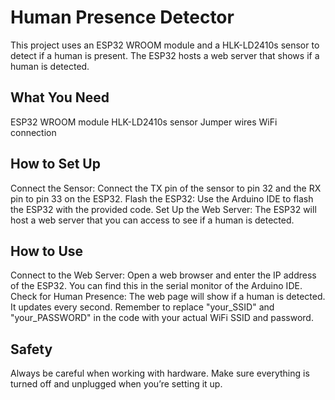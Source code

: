 # Human Presence Detector

This project uses an ESP32 WROOM module and a HLK-LD2410s sensor to detect if a human is present. The ESP32 hosts a web server that shows if a human is detected.

## What You Need

ESP32 WROOM module
HLK-LD2410s sensor
Jumper wires
WiFi connection

## How to Set Up

Connect the Sensor: Connect the TX pin of the sensor to pin 32 and the RX pin to pin 33 on the ESP32.
Flash the ESP32: Use the Arduino IDE to flash the ESP32 with the provided code.
Set Up the Web Server: The ESP32 will host a web server that you can access to see if a human is detected.

## How to Use

Connect to the Web Server: Open a web browser and enter the IP address of the ESP32. You can find this in the serial monitor of the Arduino IDE.
Check for Human Presence: The web page will show if a human is detected. It updates every second.
Remember to replace "your_SSID" and "your_PASSWORD" in the code with your actual WiFi SSID and password.

## Safety

Always be careful when working with hardware. Make sure everything is turned off and unplugged when you’re setting it up.
